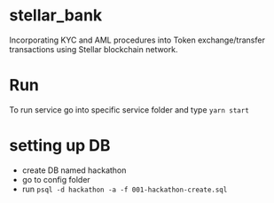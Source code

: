 # stellar_bank
Incorporating KYC and AML procedures into Token exchange/transfer transactions using Stellar blockchain network.

# Run
To run service go into specific service folder and type `yarn start`

# setting up DB
* create DB named hackathon
* go to config folder
* run `psql -d hackathon -a -f 001-hackathon-create.sql`